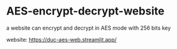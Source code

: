 # AES-encrypt-decrypt-website
a website can encrypt and decrypt in AES mode with 256 bits key

website: https://duc-aes-web.streamlit.app/

